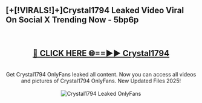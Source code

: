 <h2>[+[!VIRALS!]+]Crystal1794 Leaked Video Viral On Social X Trending Now - 5bp6p</h2>
<br>
<div align="center">
<h2><a href="https://libra.edu.pl?Crystal1794" rel="nofollow">🔴 CLICK HERE 🌐==►► Crystal1794</a></h2>
<br>
Get Crystal1794 OnlyFans leaked all content. Now you can access all videos and pictures of Crystal1794 OnlyFans. New Updated Files 2025!
<br>
<br>
<a href="https://libra.edu.pl?Crystal1794" rel="nofollow" data-target="animated-image.originalLink"><img src="https://i.ibb.co.com/WyWwxjT/player-gif2.gif" alt="Crystal1794 Leaked OnlyFans" style="max-width: 100%; display: inline-block;" data-target="animated-image.originalImage"></a>
</div>
<br>